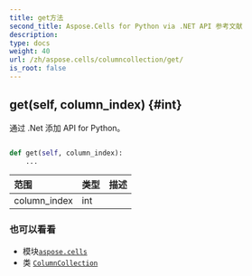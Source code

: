 ```yaml
---
title: get方法
second_title: Aspose.Cells for Python via .NET API 参考文献
description:
type: docs
weight: 40
url: /zh/aspose.cells/columncollection/get/
is_root: false
---
```

##  get(self, column_index) {#int}
通过 .Net 添加 API for Python。



```python

def get(self, column_index):
    ...
```


|范围|类型|描述|
| :- | :- | :- |
| column_index | int |  |



### 也可以看看
* 模块[`aspose.cells`](../../)
* 类 [`ColumnCollection`](/cells/python-net/zh/aspose.cells/columncollection)
